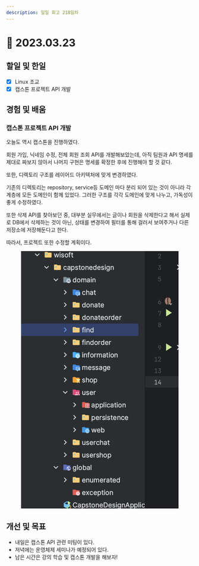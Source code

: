 ```yaml
---
description: 일일 회고 218일차
---
```


# 🙂 2023.03.23

## 할일 및 한일&#x20;

* [x] Linux 조교&#x20;
* [x] 캡스톤 프로젝트 API 개발&#x20;

## 경험 및 배움&#x20;

### 캡스톤 프로젝트 API 개발

오늘도 역시 캡스톤을 진행하였다.

회원 가입, 닉네임 수정, 전체 회원 조회 API를 개발해보았는데, 아직 팀원과 API 명세를 제대로 짜보지 않아서 나머지 구현은 명세를 확정한 후에 진행해야 할 것 같다.

또한, 디렉토리 구조를 레이어드 아키텍처에 맞게 변경하였다.

기존의 디렉토리는 repository, service등 도메인 마다 분리 되어 있는 것이 아니라 각 계층에 모든 도메인이 함께 있었다. 그러한 구조를 각각 도메인에 맞게 나누고, 가독성이 좋게 수정하였다.

또한 삭제 API를 찾아보던 중, 대부분 실무에서는 글이나 회원을 삭제한다고 해서 실제로 DB에서 삭제하는 것이 아닌, 상태를 변경하여 필터를 통해 걸러서 보여주거나 다른 저장소에 저장해둔다고 한다.

따라서, 프로젝트 또한 수정할 계획이다.

<figure><img src="../.gitbook/assets/image (1) (6).png" alt=""><figcaption></figcaption></figure>

## 개선 및 목표&#x20;

* 내일은 캡스톤 API 관련 미팅이 있다.&#x20;
* 저녁에는 운영체제 세미나가 예정되어 있다.&#x20;
* 남은 시간은 강의 학습 및 캡스톤 개발을 해보자!&#x20;
